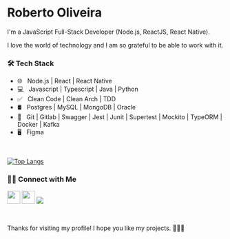# Roberto Oliveira

I'm a JavaScript Full-Stack Developer (Node.js, ReactJS, React Native).

I love the world of technology and I am so grateful to be able to work with it.

<h3>🛠 Tech Stack</h3>

- 🌐  &nbsp; Node.js | React | React Native 
- 💻  &nbsp; Javascript | Typescript | Java | Python
- ✅  &nbsp; Clean Code | Clean Arch | TDD
- 🛢  &nbsp; Postgres | MySQL | MongoDB | Oracle
- 🔧  &nbsp; Git | Gitlab | Swagger | Jest | Junit | Supertest | Mockito | TypeORM | Docker | Kafka
- 🖥  &nbsp; Figma

<br>

[![Top Langs](https://github-readme-stats.vercel.app/api/top-langs/?username=robertotics4&layout=compact&text_color=daf7dc&bg_color=151515)](https://github.com/robertotics4/github-readme-stats)

<h3> 🤝🏻 Connect with Me </h3>

<a href="https://www.linkedin.com/in/roberto-oliveira-938339125/"><img height="30px" src="https://img.shields.io/badge/LinkedIn-0077B5?style=for-the-badge&logo=linkedin&logoColor=white"/></a>
<a href="https://www.behance.net/robertotics4"><img height="30px" src="https://img.shields.io/badge/-Behance-blue?style=for-the-badge&logo=behance&logoColor=white"/></a>
<a href="https://www.instagram.com/robertooliveiracs4/"><img src="https://img.shields.io/badge/Instagram-E4405F?style=for-the-badge&logo=instagram&logoColor=white"/></a>

<br>

Thanks for visiting my profile! I hope you like my projects. 🙋🏽‍♂️

<!---
robertotics4/robertotics4 is a ✨ special ✨ repository because its `README.md` (this file) appears on your GitHub profile.
You can click the Preview link to take a look at your changes.
--->
